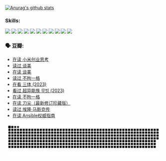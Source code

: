 
[![Anurag's github stats](https://github-readme-stats.vercel.app/api?username=w940853815)](https://github.com/anuraghazra/github-readme-stats)

### Skills:

<code><img height="32" src="https://cdn.jsdelivr.net/npm/simple-icons@v5/icons/python.svg"></code>
<code><img height="32" src="https://cdn.jsdelivr.net/npm/simple-icons@v5/icons/javascript.svg"></code>
<code><img height="32" src="https://cdn.jsdelivr.net/npm/simple-icons@v5/icons/django.svg"></code>
<code><img height="32" src="https://cdn.jsdelivr.net/npm/simple-icons@v5/icons/flask.svg"></code>
<code><img height="32" src="https://cdn.jsdelivr.net/npm/simple-icons@v5/icons/vuetify.svg"></code>
<code><img height="32" src="https://cdn.jsdelivr.net/npm/simple-icons@v5/icons/git.svg"></code>
<code><img height="32" src="https://cdn.jsdelivr.net/npm/simple-icons@v5/icons/docker.svg"></code>
<code><img height="32" src="https://cdn.jsdelivr.net/npm/simple-icons@v5/icons/postgresql.svg"></code>
<code><img height="32" src="https://cdn.jsdelivr.net/npm/simple-icons@v5/icons/elasticsearch.svg"></code>
<code><img height="32" src="https://cdn.jsdelivr.net/npm/simple-icons@v5/icons/macos.svg"></code>
<code><img height="32" src="https://cdn.jsdelivr.net/npm/simple-icons@v5/icons/linux.svg"></code>

### 🗣 豆瓣:

<!-- DOUBAN-ACTIVITIES:START -->
- [在读 小米创业思考](https://www.douban.com/people/136069238/status/4572047905/?_i=12585581)
- [读过 谈美](https://www.douban.com/people/136069238/status/4572047629/?_i=12585581)
- [在读 谈美](https://www.douban.com/people/136069238/status/4560861771/?_i=12585581)
- [读过 不拘一格](https://www.douban.com/people/136069238/status/4560861445/?_i=12585581)
- [在看 三体‎ (2023)](https://www.douban.com/people/136069238/status/4558185093/?_i=12585581)
- [看过 超异能族 무빙‎ (2023)](https://www.douban.com/people/136069238/status/4556824186/?_i=12585581)
- [在读 不拘一格](https://www.douban.com/people/136069238/status/4541712161/?_i=12585581)
- [在读 刀尖（最新修订珍藏版）](https://www.douban.com/people/136069238/status/4541711339/?_i=12585581)
- [读过 埃隆·马斯克传](https://www.douban.com/people/136069238/status/4541710351/?_i=12585581)
- [在读 Ansible权威指南](https://www.douban.com/people/136069238/status/4539151450/?_i=12585581)
<!-- DOUBAN-ACTIVITIES:END -->


![Snake animation](https://raw.githubusercontent.com/w940853815/w940853815/output/github-contribution-grid-snake.svg)

<!--
**w940853815/w940853815** is a ✨ _special_ ✨ repository because its `README.md` (this file) appears on your GitHub profile.

Here are some ideas to get you started:

- 🔭 I’m currently working on ...
- 🌱 I’m currently learning ...
- 👯 I’m looking to collaborate on ...
- 🤔 I’m looking for help with ...
- 💬 Ask me about ...
- 📫 How to reach me: ...
- 😄 Pronouns: ...
- ⚡ Fun fact: ...
-->
